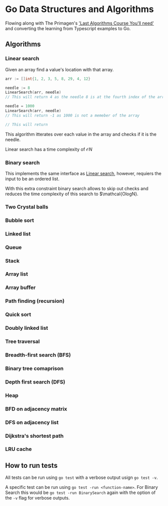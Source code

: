 # Go Data Structures and Algorithms

Flowing along with The Primagen's
['Last Algorithms Course You'll need'](https://frontendmasters.com/courses/algorithms/) 
and converting the learning from Typescript examples to Go.

## <a id="algorithms"></a>Algorithms

### <a id="linear-search"></a>Linear search

Given an array find a value's location with that array.

``` go
arr := []int{1, 2, 3, 5, 8, 29, 4, 12}

needle := 8
LinearSearch(arr, needle)
// This will return 4 as the needle 8 is at the fourth index of the array

needle = 1000
LinearSearch(arr, needle)
// This will return -1 as 1000 is not a memeber of the array

// This will return 
```

This algorithm itterates over each value in the array and checks if it is the 
needle.

Linear search has a time complexity of $\mathcal{O}N$ 

### <a id="binary-search"></a>Binary search

This implements the same interface as [Linear search](#liner-search), however,
requiers the input to be an ordered list. 

With this extra constraint binary search allows to skip out checks and reduces
the time complexity of this search to $\mathcal{OlogN}.

### <a id="two-crystal-balls"></a>Two Crystal balls

### <a id="bubble-sort"></a>Bubble sort

### <a id="linked-list"></a>Linked list

### <a id="queue"></a>Queue

### <a id="stack"></a>Stack

### <a id="array-list"></a>Array list

### <a id="array-buffer"></a>Array buffer

### <a id="path-finding"></a>Path finding (recursion)

### <a id="quick-sort"></a>Quick sort

### <a id="doubly-linked-list"></a>Doubly linked list

### <a id="tree-traversal"></a>Tree traversal

### <a id="breadth-first-search"></a>Breadth-first search (BFS)

### <a id="binary-tree-comaprison"></a>Binary tree comaprison

### <a id="depth-first-search (dfs)"></a>Depth first search (DFS)

### <a id="heap"></a>Heap

### <a id="bfd-on-adjacency-matrix"></a>BFD on adjacency matrix

### <a id="dfs-on-adjacency-list"></a>DFS on adjacency list

### <a id="dijkstras-shortest-path"></a>Dijkstra's shortest path

### <a id="lru-cache"></a>LRU cache

## <a id="how-to-run-tests"></a>How to run tests

All tests can be run using `go test` with a verbose output usign `go test -v`.

A specific test can be run using `go test -run <function-name>`. For Binary 
Search this would be `go test -run BinarySearch` again with the option of the
`-v` flag for verbose outputs.
